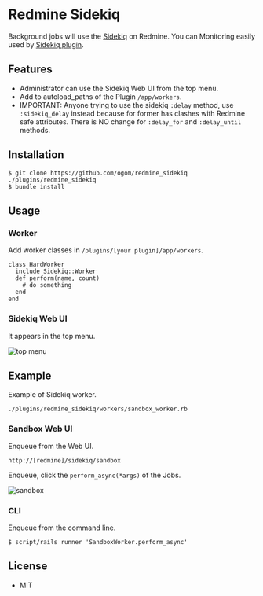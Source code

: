 Redmine Sidekiq
===============

Background jobs will use the [Sidekiq](https://github.com/mperham/sidekiq) on Redmine.
You can Monitoring easily used by [Sidekiq plugin](http://www.redmine.org/plugins/redmine_sidekiq).

## Features

* Administrator can use the Sidekiq Web UI from the top menu.
* Add to autoload_paths of the Plugin `/app/workers`.
* IMPORTANT: Anyone trying to use the sidekiq `:delay` method, use `:sidekiq_delay` instead because for former has clashes with Redmine safe attributes. There is NO change for `:delay_for` and `:delay_until` methods.

## Installation

```
$ git clone https://github.com/ogom/redmine_sidekiq ./plugins/redmine_sidekiq
$ bundle install
```

## Usage

### Worker

Add worker classes in `/plugins/[your plugin]/app/workers`.

```
class HardWorker
  include Sidekiq::Worker
  def perform(name, count)
    # do something
  end
end
```

### Sidekiq Web UI

It appears in the top menu.

![top menu](https://f.cloud.github.com/assets/471923/491345/149e41a4-ba19-11e2-8374-cc3a7861e915.png)


## Example

Example of Sidekiq worker.

```
./plugins/redmine_sidekiq/workers/sandbox_worker.rb
```

### Sandbox Web UI
Enqueue from the Web UI.

```
http://[redmine]/sidekiq/sandbox
```

Enqueue, click the `perform_async(*args)` of the Jobs.

![sandbox](https://f.cloud.github.com/assets/471923/491347/24df23c6-ba19-11e2-9a31-1dadae4795c7.png)


### CLI

Enqueue from the command line.

```
$ script/rails runner 'SandboxWorker.perform_async'
```

## License

* MIT
